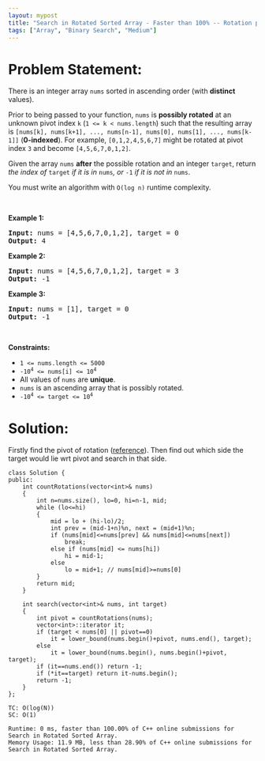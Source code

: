 ```yaml
---
layout: mypost
title: "Search in Rotated Sorted Array - Faster than 100% -- Rotation pivot using binary search"
tags: ["Array", "Binary Search", "Medium"]
---
```

# Problem Statement:
<p>There is an integer array <code>nums</code> sorted in ascending order (with <strong>distinct</strong> values).</p>

<p>Prior to being passed to your function, <code>nums</code> is <strong>possibly rotated</strong> at an unknown pivot index <code>k</code> (<code>1 &lt;= k &lt; nums.length</code>) such that the resulting array is <code>[nums[k], nums[k+1], ..., nums[n-1], nums[0], nums[1], ..., nums[k-1]]</code> (<strong>0-indexed</strong>). For example, <code>[0,1,2,4,5,6,7]</code> might be rotated at pivot index <code>3</code> and become <code>[4,5,6,7,0,1,2]</code>.</p>

<p>Given the array <code>nums</code> <strong>after</strong> the possible rotation and an integer <code>target</code>, return <em>the index of </em><code>target</code><em> if it is in </em><code>nums</code><em>, or </em><code>-1</code><em> if it is not in </em><code>nums</code>.</p>

<p>You must write an algorithm with <code>O(log n)</code> runtime complexity.</p>

<p>&nbsp;</p>
<p><strong class="example">Example 1:</strong></p>
<pre><strong>Input:</strong> nums = [4,5,6,7,0,1,2], target = 0
<strong>Output:</strong> 4
</pre><p><strong class="example">Example 2:</strong></p>
<pre><strong>Input:</strong> nums = [4,5,6,7,0,1,2], target = 3
<strong>Output:</strong> -1
</pre><p><strong class="example">Example 3:</strong></p>
<pre><strong>Input:</strong> nums = [1], target = 0
<strong>Output:</strong> -1
</pre>
<p>&nbsp;</p>
<p><strong>Constraints:</strong></p>

<ul>
	<li><code>1 &lt;= nums.length &lt;= 5000</code></li>
	<li><code>-10<sup>4</sup> &lt;= nums[i] &lt;= 10<sup>4</sup></code></li>
	<li>All values of <code>nums</code> are <strong>unique</strong>.</li>
	<li><code>nums</code> is an ascending array that is possibly rotated.</li>
	<li><code>-10<sup>4</sup> &lt;= target &lt;= 10<sup>4</sup></code></li>
</ul>

# Solution:
Firstly find the pivot of rotation ([reference](https://leetcode.com/problems/find-minimum-in-rotated-sorted-array/discuss/2741593/Iterative-binary-search)).
Then find out which side the target would lie wrt pivot and search in that side.


```
class Solution {
public:
    int countRotations(vector<int>& nums) 
    {
        int n=nums.size(), lo=0, hi=n-1, mid;
        while (lo<=hi)
        {
            mid = lo + (hi-lo)/2;
            int prev = (mid-1+n)%n, next = (mid+1)%n;
            if (nums[mid]<=nums[prev] && nums[mid]<=nums[next])
                break;
            else if (nums[mid] <= nums[hi])
                hi = mid-1;
            else
                lo = mid+1; // nums[mid]>=nums[0]
        }
        return mid;
    }

    int search(vector<int>& nums, int target) 
    {
        int pivot = countRotations(nums);
        vector<int>::iterator it;
        if (target < nums[0] || pivot==0)
            it = lower_bound(nums.begin()+pivot, nums.end(), target);
        else
            it = lower_bound(nums.begin(), nums.begin()+pivot, target);
        if (it==nums.end()) return -1;
        if (*it==target) return it-nums.begin();
        return -1;
    }
};
```
```
TC: O(log(N))
SC: O(1)
```
```
Runtime: 0 ms, faster than 100.00% of C++ online submissions for Search in Rotated Sorted Array.
Memory Usage: 11.9 MB, less than 28.90% of C++ online submissions for Search in Rotated Sorted Array.
```